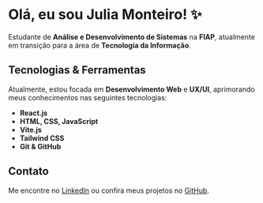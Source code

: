 # Olá, eu sou Julia Monteiro! ✨

Estudante de **Análise e Desenvolvimento de Sistemas** na **FIAP**, atualmente em transição para a área de **Tecnologia da Informação**.


## Tecnologias & Ferramentas

Atualmente, estou focada em **Desenvolvimento Web** e **UX/UI**, aprimorando meus conhecimentos nas seguintes tecnologias:

- **React.js**  
- **HTML, CSS, JavaScript**  
- **Vite.js**  
- **Tailwind CSS**  
- **Git & GitHub**  

## Contato
Me encontre no [LinkedIn](https://www.linkedin.com/in/julia-monteir0/) ou confira meus projetos no [GitHub](https://github.com/jliamonteiro/jliamonteiro).

